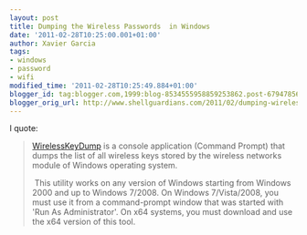 ```yaml
---
layout: post
title: Dumping the Wireless Passwords  in Windows
date: '2011-02-28T10:25:00.001+01:00'
author: Xavier Garcia
tags:
- windows
- password
- wifi
modified_time: '2011-02-28T10:25:49.884+01:00'
blogger_id: tag:blogger.com,1999:blog-8534555958859253862.post-6794785635924974737
blogger_orig_url: http://www.shellguardians.com/2011/02/dumping-wireless-in-windows.html
---
```

I quote:  

> [WirelessKeyDump](http://www.nirsoft.net/utils/wireless_key_dump.html) is a console application (Command Prompt) that dumps the list of all wireless keys stored by the wireless networks module of Windows operating system.
>   
>  This utility works on any version of Windows starting from Windows 2000 and up to Windows 7/2008. On Windows 7/Vista/2008, you must use it from a command-prompt window that was started with 'Run As Administrator'. On x64 systems, you must download and use the x64 version of this tool.
